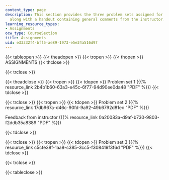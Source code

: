 ```yaml
---
content_type: page
description: This section provides the three problem sets assigned for the course
  along with a handout containing general comments from the instructor.
learning_resource_types:
- Assignments
ocw_type: CourseSection
title: Assignments
uid: e33332f4-bff5-ae89-1973-e5e34a516d97
---
```


{{< tableopen >}}
{{< theadopen >}}
{{< tropen >}}
{{< thopen >}}
ASSIGNMENTS
{{< thclose >}}

{{< trclose >}}

{{< theadclose >}}
{{< tropen >}}
{{< tdopen >}}
Problem set 1 ({{% resource_link 2b4b1b60-63a3-e45c-6f77-94d90ee0da48 "PDF" %}})
{{< tdclose >}}

{{< trclose >}}
{{< tropen >}}
{{< tdopen >}}
Problem set 2 ({{% resource_link 17db967a-d46c-90fd-9a92-49b6792d81ec "PDF" %}})

Feedback from instructor ({{% resource_link 0a20083a-d9af-b730-9803-f2ddb35a8389 "PDF" %}})


{{< tdclose >}}

{{< trclose >}}
{{< tropen >}}
{{< tdopen >}}
Problem set 3 ({{% resource_link c5cfe38f-1aa8-c385-3cc5-f308419f3f6d "PDF" %}})
{{< tdclose >}}

{{< trclose >}}

{{< tableclose >}}